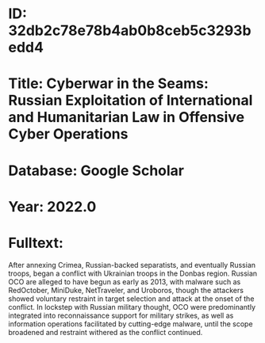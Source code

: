 # ID: 32db2c78e78b4ab0b8ceb5c3293bedd4
# Title: Cyberwar in the Seams: Russian Exploitation of International and Humanitarian Law in Offensive Cyber Operations
# Database: Google Scholar
# Year: 2022.0
# Fulltext:
After annexing Crimea, Russian-backed separatists, and eventually Russian troops, began a conflict with Ukrainian troops in the Donbas region.
Russian OCO are alleged to have begun as early as 2013, with malware such as RedOctober, MiniDuke, NetTraveler, and Uroboros, though the attackers showed voluntary restraint in target selection and attack at the onset of the conflict.
In lockstep with Russian military thought, OCO were predominantly integrated into reconnaissance support for military strikes, as well as information operations facilitated by cutting-edge malware, until the scope broadened and restraint withered as the conflict continued.